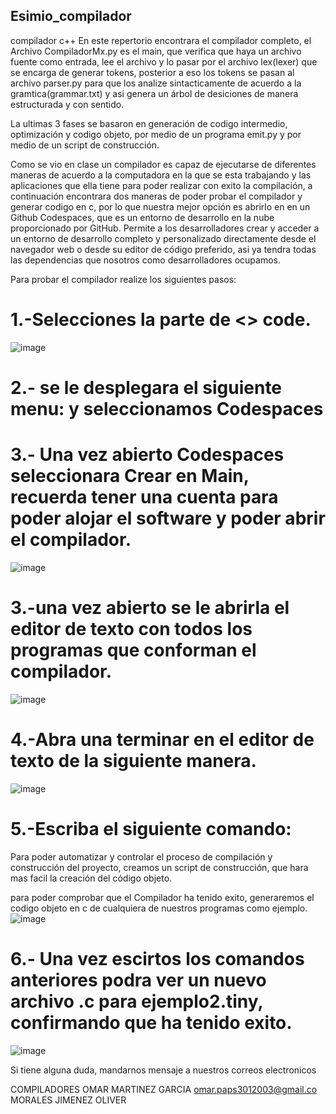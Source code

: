 ## Esimio_compilador
compilador c++
En este repertorio encontrara el compilador completo, 
el Archivo CompiladorMx.py es el main, que verifica que haya un archivo fuente como entrada, lee el archivo y lo pasar por el archivo lex(lexer) que se encarga de generar tokens, posterior a eso los tokens se pasan al archivo parser.py para que los analize sintacticamente de acuerdo a la gramtica(grammar.txt) y asi genera un árbol de desiciones de manera estructurada y con sentido.

La ultimas 3 fases se basaron en generación de codigo intermedio, optimización y codigo objeto, por medio de un programa emit.py y por medio de un script de construcción.

Como se vio en clase un compilador es capaz de ejecutarse de diferentes maneras de acuerdo a la computadora en la que se esta trabajando y las aplicaciones que ella tiene para poder realizar con exito la compilación, a continuación encontrara dos maneras de poder probar el compilador y generar codigo en c, por lo que nuestra mejor opción es abrirlo en en un Github Codespaces, que es un entorno de desarrollo en la nube proporcionado por GitHub. Permite a los desarrolladores crear y acceder a un entorno de desarrollo completo y personalizado directamente desde el navegador web o desde su editor de código preferido, asi ya tendra todas las dependencias que nosotros como desarrolladores ocupamos.



 
 
 Para probar el compilador realize los siguientes pasos:
 
 # 1.-Selecciones la parte de  <> code.
 ![image](https://user-images.githubusercontent.com/91102881/234360588-4a9987f6-b2da-4cc2-80c3-b03a48ea484c.png)
 
 # 2.- se le desplegara el siguiente menu: y seleccionamos Codespaces


 # 3.- Una vez abierto Codespaces seleccionara Crear en Main, recuerda tener una cuenta para poder alojar el software y poder abrir el compilador.
 ![image](https://github.com/Omars2003/ESIMIO_compilador/assets/91102881/f59e6ae0-7ccb-46f0-a888-c26f8de58812)


# 3.-una vez abierto se le abrirla el editor de texto con todos los programas que conforman el compilador.
![image](https://github.com/Omars2003/ESIMIO_compilador/assets/91102881/80c7bdb0-adbc-4eec-bf5e-0db4ebd6c17e)


# 4.-Abra una terminar en el editor de texto de la siguiente manera.
![image](https://github.com/Omars2003/ESIMIO_compilador/assets/91102881/13114f67-a104-4d5c-8347-ca2836cc3bc7)



# 5.-Escriba el siguiente comando:
Para poder   automatizar y controlar el proceso de compilación y construcción del proyecto, creamos un script de construcción, que hara mas facil la creación del código objeto.

para poder comprobar que el Compilador ha tenido exito, generaremos el codigo objeto en c de cualquiera de nuestros programas como ejemplo.
![image](https://github.com/Omars2003/ESIMIO_compilador/assets/91102881/5d952630-180b-45f2-9c22-215473c399fd)

# 6.- Una vez escirtos los comandos anteriores podra ver un nuevo archivo .c para  ejemplo2.tiny, confirmando que ha tenido exito.

![image](https://github.com/Omars2003/ESIMIO_compilador/assets/91102881/0b000ea0-25ad-45ea-b4f0-f8e17a95d5d6)



Si tiene alguna duda, mandarnos mensaje a nuestros correos electronicos



 COMPILADORES
OMAR MARTINEZ GARCIA   omar.paps3012003@gmail.co 
MORALES JIMENEZ OLIVER
